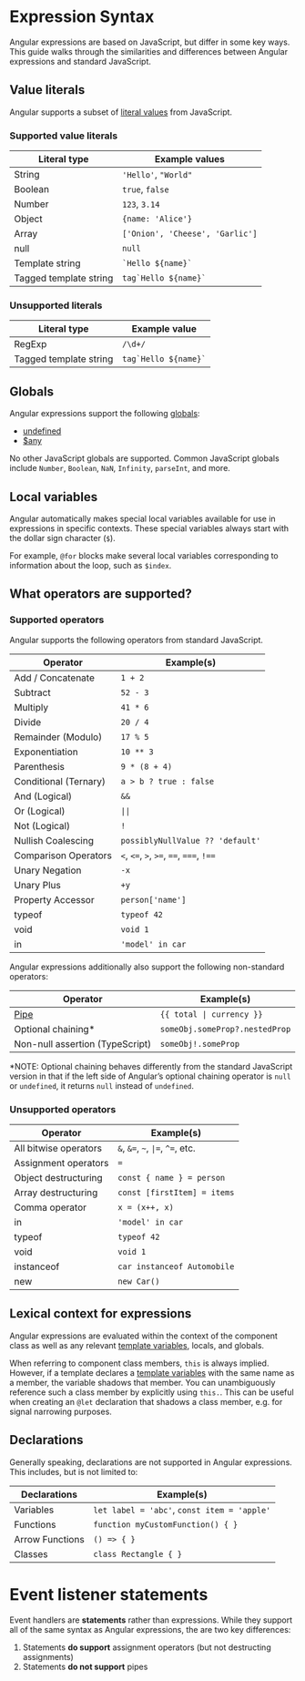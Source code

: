 # Expression Syntax

Angular expressions are based on JavaScript, but differ in some key ways. This guide walks through the similarities and differences between Angular expressions and standard JavaScript.

## Value literals

Angular supports a subset of [literal values](https://developer.mozilla.org/en-US/docs/Glossary/Literal) from JavaScript.

### Supported value literals

| Literal type           | Example values                  |
| ---------------------- | ------------------------------- |
| String                 | `'Hello'`, `"World"`            |
| Boolean                | `true`, `false`                 |
| Number                 | `123`, `3.14`                   |
| Object                 | `{name: 'Alice'}`               |
| Array                  | `['Onion', 'Cheese', 'Garlic']` |
| null                   | `null`                          |
| Template string        | `` `Hello ${name}` ``           |
| Tagged template string | `` tag`Hello ${name}` ``        |

### Unsupported literals

| Literal type           | Example value            |
| ---------------------- | ------------------------ |
| RegExp                 | `/\d+/`                  |
| Tagged template string | `` tag`Hello ${name}` `` |

## Globals

Angular expressions support the following [globals](https://developer.mozilla.org/en-US/docs/Glossary/Global_object):

- [undefined](https://developer.mozilla.org/en-US/docs/Web/JavaScript/Reference/Global_Objects/undefined)
- [$any](https://www.typescriptlang.org/docs/handbook/2/everyday-types.html#any)

No other JavaScript globals are supported. Common JavaScript globals include `Number`, `Boolean`, `NaN`, `Infinity`, `parseInt`, and more.

## Local variables

Angular automatically makes special local variables available for use in expressions in specific contexts. These special variables always start with the dollar sign character (`$`).

For example, `@for` blocks make several local variables corresponding to information about the loop, such as `$index`.

## What operators are supported?

### Supported operators

Angular supports the following operators from standard JavaScript.

| Operator              | Example(s)                               |
| --------------------- | ---------------------------------------- |
| Add / Concatenate     | `1 + 2`                                  |
| Subtract              | `52 - 3`                                 |
| Multiply              | `41 * 6`                                 |
| Divide                | `20 / 4`                                 |
| Remainder (Modulo)    | `17 % 5`                                 |
| Exponentiation        | `10 ** 3`                                |
| Parenthesis           | `9 * (8 + 4)`                            |
| Conditional (Ternary) | `a > b ? true : false`                   |
| And (Logical)         | `&&`                                     |
| Or (Logical)          | `\|\|`                                   |
| Not (Logical)         | `!`                                      |
| Nullish Coalescing    | `possiblyNullValue ?? 'default'`         |
| Comparison Operators  | `<`, `<=`, `>`, `>=`, `==`, `===`, `!==` |
| Unary Negation        | `-x`                                     |
| Unary Plus            | `+y`                                     |
| Property Accessor     | `person['name']`                         |
| typeof                | `typeof 42`                              |
| void                  | `void 1`                                 |
| in                    | `'model' in car`                         |

Angular expressions additionally also support the following non-standard operators:

| Operator                        | Example(s)                     |
| ------------------------------- | ------------------------------ |
| [Pipe](/guide/templates/pipes) | `{{ total \| currency }}`      |
| Optional chaining\*             | `someObj.someProp?.nestedProp` |
| Non-null assertion (TypeScript) | `someObj!.someProp`            |

\*NOTE: Optional chaining behaves differently from the standard JavaScript version in that if the left side of Angular’s optional chaining operator is `null` or `undefined`, it returns `null` instead of `undefined`.

### Unsupported operators

| Operator              | Example(s)                        |
| --------------------- | --------------------------------- |
| All bitwise operators | `&`, `&=`, `~`, `\|=`, `^=`, etc. |
| Assignment operators  | `=`                               |
| Object destructuring  | `const { name } = person`         |
| Array destructuring   | `const [firstItem] = items`       |
| Comma operator        | `x = (x++, x)`                    |
| in                    | `'model' in car`                  |
| typeof                | `typeof 42`                       |
| void                  | `void 1`                          |
| instanceof            | `car instanceof Automobile`       |
| new                   | `new Car()`                       |

## Lexical context for expressions

Angular expressions are evaluated within the context of the component class as well as any relevant [template variables](/guide/templates/variables), locals, and globals.

When referring to component class members, `this` is always implied. However, if a template declares a [template variables](guide/templates/variables) with the same name as a member, the variable shadows that member. You can unambiguously reference such a class member by explicitly using `this.`. This can be useful when creating an `@let` declaration that shadows a class member, e.g. for signal narrowing purposes.

## Declarations

Generally speaking, declarations are not supported in Angular expressions. This includes, but is not limited to:

| Declarations    | Example(s)                                  |
| --------------- | ------------------------------------------- |
| Variables       | `let label = 'abc'`, `const item = 'apple'` |
| Functions       | `function myCustomFunction() { }`           |
| Arrow Functions | `() => { }`                                 |
| Classes         | `class Rectangle { }`                       |

# Event listener statements

Event handlers are **statements** rather than expressions. While they support all of the same syntax as Angular expressions, the are two key differences:

1. Statements **do support** assignment operators (but not destructing assignments)
1. Statements **do not support** pipes
